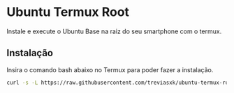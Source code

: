 # Ubuntu Termux Root
Instale e execute o Ubuntu Base na raiz do seu smartphone com o termux.
## Instalação
Insira o comando bash abaixo no Termux para poder fazer a instalação.
```bash
curl -s -L https://raw.githubusercontent.com/treviasxk/ubuntu-termux-root/main/install.sh -o install && bash install
```